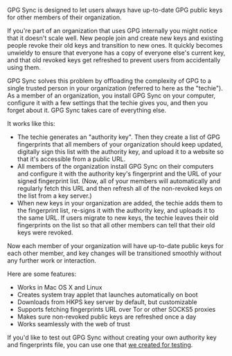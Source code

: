 GPG Sync is designed to let users always have up-to-date GPG public keys for other members of their organization.

If you're part of an organization that uses GPG internally you might notice that it doesn't scale well. New people join and create new keys and existing people revoke their old keys and transition to new ones. It quickly becomes unwieldy to ensure that everyone has a copy of everyone else's current key, and that old revoked keys get refreshed to prevent users from accidentally using them.

GPG Sync solves this problem by offloading the complexity of GPG to a single trusted person in your organization (referred to here as the "techie"). As a member of an organization, you install GPG Sync on your computer, configure it with a few settings that the techie gives you, and then you forget about it. GPG Sync takes care of everything else.

It works like this:

* The techie generates an "authority key". Then they create a list of GPG fingerprints that all members of your organization should keep updated, digitally sign this list with the authority key, and upload it to a website so that it's accessible from a public URL.
* All members of the organization install GPG Sync on their computers and configure it with the authority key's fingerprint and the URL of your signed fingerprint list. (Now, all of your members will automatically and regularly fetch this URL and then refresh all of the non-revoked keys on the list from a key server.)
* When new keys in your organization are added, the techie adds them to the fingerprint list, re-signs it with the authority key, and uploads it to the same URL. If users migrate to new keys, the techie leaves their old fingerprints on the list so that all other members can tell that their old keys were revoked.

Now each member of your organization will have up-to-date public keys for each other member, and key changes will be transitioned smoothly without any further work or interaction.

Here are some features:

* Works in Mac OS X and Linux
* Creates system tray applet that launches automatically on boot
* Downloads from HKPS key server by default, but customizable
* Supports fetching fingerprints URL over Tor or other SOCKS5 proxies
* Makes sure non-revoked public keys are refreshed once a day
* Works seamlessly with the web of trust

If you'd like to test out GPG Sync without creating your own authority key and fingerprints file, you can use one that [we created for testing](/fingerprints/README.md).